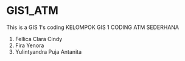 # GIS1_ATM
This is a GIS 1's coding
KELOMPOK GIS 1 
CODING ATM SEDERHANA
1. Fellica Clara Cindy
2. Fira Yenora
3. Yulintyandra Puja Antanita
